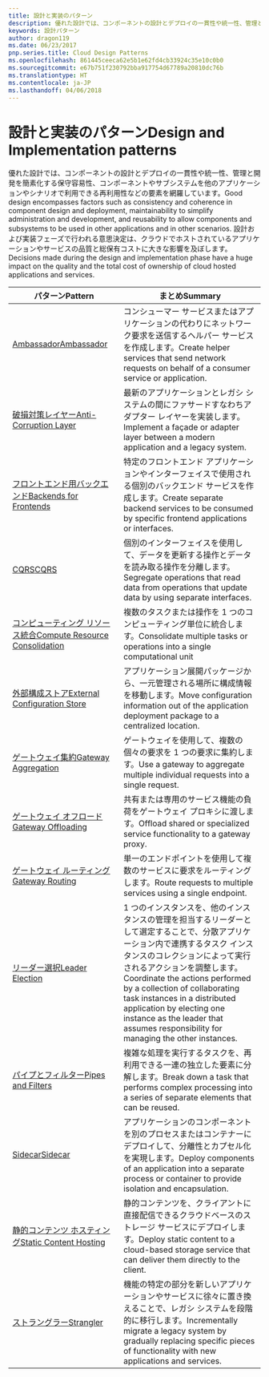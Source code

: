 ```yaml
---
title: 設計と実装のパターン
description: 優れた設計では、コンポーネントの設計とデプロイの一貫性や統一性、管理と開発を簡素化する保守容易性、コンポーネントやサブシステムを他のアプリケーションやシナリオで利用できる再利用性などの要素を網羅しています。 設計および実装フェーズで行われる意思決定は、クラウドでホストされているアプリケーションやサービスの品質と総保有コストに大きな影響を及ぼします。
keywords: 設計パターン
author: dragon119
ms.date: 06/23/2017
pnp.series.title: Cloud Design Patterns
ms.openlocfilehash: 861445ceeca62e5b1e62fd4cb33924c35e10c0b0
ms.sourcegitcommit: e67b751f230792bba917754d67789a20810dc76b
ms.translationtype: HT
ms.contentlocale: ja-JP
ms.lasthandoff: 04/06/2018
---
```

# <a name="design-and-implementation-patterns"></a><span data-ttu-id="7f13d-105">設計と実装のパターン</span><span class="sxs-lookup"><span data-stu-id="7f13d-105">Design and Implementation patterns</span></span>

<span data-ttu-id="7f13d-106">優れた設計では、コンポーネントの設計とデプロイの一貫性や統一性、管理と開発を簡素化する保守容易性、コンポーネントやサブシステムを他のアプリケーションやシナリオで利用できる再利用性などの要素を網羅しています。</span><span class="sxs-lookup"><span data-stu-id="7f13d-106">Good design encompasses factors such as consistency and coherence in component design and deployment, maintainability to simplify administration and development, and reusability to allow components and subsystems to be used in other applications and in other scenarios.</span></span> <span data-ttu-id="7f13d-107">設計および実装フェーズで行われる意思決定は、クラウドでホストされているアプリケーションやサービスの品質と総保有コストに大きな影響を及ぼします。</span><span class="sxs-lookup"><span data-stu-id="7f13d-107">Decisions made during the design and implementation phase have a huge impact on the quality and the total cost of ownership of cloud hosted applications and services.</span></span>


|                                <span data-ttu-id="7f13d-108">パターン</span><span class="sxs-lookup"><span data-stu-id="7f13d-108">Pattern</span></span>                                 |                                                                                                      <span data-ttu-id="7f13d-109">まとめ</span><span class="sxs-lookup"><span data-stu-id="7f13d-109">Summary</span></span>                                                                                                       |
|------------------------------------------------------------------------|--------------------------------------------------------------------------------------------------------------------------------------------------------------------------------------------------------------------|
|                     [<span data-ttu-id="7f13d-110">Ambassador</span><span class="sxs-lookup"><span data-stu-id="7f13d-110">Ambassador</span></span>](../ambassador.md)                     |                                                         <span data-ttu-id="7f13d-111">コンシューマー サービスまたはアプリケーションの代わりにネットワーク要求を送信するヘルパー サービスを作成します。</span><span class="sxs-lookup"><span data-stu-id="7f13d-111">Create helper services that send network requests on behalf of a consumer service or application.</span></span>                                                          |
|          [<span data-ttu-id="7f13d-112">破損対策レイヤー</span><span class="sxs-lookup"><span data-stu-id="7f13d-112">Anti-Corruption Layer</span></span>](../anti-corruption-layer.md)          |                                                               <span data-ttu-id="7f13d-113">最新のアプリケーションとレガシ システムの間にファサードすなわちアダプター レイヤーを実装します。</span><span class="sxs-lookup"><span data-stu-id="7f13d-113">Implement a façade or adapter layer between a modern application and a legacy system.</span></span>                                                                |
|         [<span data-ttu-id="7f13d-114">フロントエンド用バックエンド</span><span class="sxs-lookup"><span data-stu-id="7f13d-114">Backends for Frontends</span></span>](../backends-for-frontends.md)         |                                                          <span data-ttu-id="7f13d-115">特定のフロントエンド アプリケーションやインターフェイスで使用される個別のバックエンド サービスを作成します。</span><span class="sxs-lookup"><span data-stu-id="7f13d-115">Create separate backend services to be consumed by specific frontend applications or interfaces.</span></span>                                                          |
|                           [<span data-ttu-id="7f13d-116">CQRS</span><span class="sxs-lookup"><span data-stu-id="7f13d-116">CQRS</span></span>](../cqrs.md)                           |                                                         <span data-ttu-id="7f13d-117">個別のインターフェイスを使用して、データを更新する操作とデータを読み取る操作を分離します。</span><span class="sxs-lookup"><span data-stu-id="7f13d-117">Segregate operations that read data from operations that update data by using separate interfaces.</span></span>                                                         |
| [<span data-ttu-id="7f13d-118">コンピューティング リソース統合</span><span class="sxs-lookup"><span data-stu-id="7f13d-118">Compute Resource Consolidation</span></span>](../compute-resource-consolidation.md) |                                                                     <span data-ttu-id="7f13d-119">複数のタスクまたは操作を 1 つのコンピューティング単位に統合します。</span><span class="sxs-lookup"><span data-stu-id="7f13d-119">Consolidate multiple tasks or operations into a single computational unit</span></span>                                                                      |
|   [<span data-ttu-id="7f13d-120">外部構成ストア</span><span class="sxs-lookup"><span data-stu-id="7f13d-120">External Configuration Store</span></span>](../external-configuration-store.md)   |                                                        <span data-ttu-id="7f13d-121">アプリケーション展開パッケージから、一元管理される場所に構成情報を移動します。</span><span class="sxs-lookup"><span data-stu-id="7f13d-121">Move configuration information out of the application deployment package to a centralized location.</span></span>                                                         |
|            [<span data-ttu-id="7f13d-122">ゲートウェイ集約</span><span class="sxs-lookup"><span data-stu-id="7f13d-122">Gateway Aggregation</span></span>](../gateway-aggregation.md)            |                                                                   <span data-ttu-id="7f13d-123">ゲートウェイを使用して、複数の個々の要求を 1 つの要求に集約します。</span><span class="sxs-lookup"><span data-stu-id="7f13d-123">Use a gateway to aggregate multiple individual requests into a single request.</span></span>                                                                   |
|             [<span data-ttu-id="7f13d-124">ゲートウェイ オフロード</span><span class="sxs-lookup"><span data-stu-id="7f13d-124">Gateway Offloading</span></span>](../gateway-offloading.md)             |                                                                      <span data-ttu-id="7f13d-125">共有または専用のサービス機能の負荷をゲートウェイ プロキシに渡します。</span><span class="sxs-lookup"><span data-stu-id="7f13d-125">Offload shared or specialized service functionality to a gateway proxy.</span></span>                                                                       |
|                [<span data-ttu-id="7f13d-126">ゲートウェイ ルーティング</span><span class="sxs-lookup"><span data-stu-id="7f13d-126">Gateway Routing</span></span>](../gateway-routing.md)                |                                                                            <span data-ttu-id="7f13d-127">単一のエンドポイントを使用して複数のサービスに要求をルーティングします。</span><span class="sxs-lookup"><span data-stu-id="7f13d-127">Route requests to multiple services using a single endpoint.</span></span>                                                                            |
|                [<span data-ttu-id="7f13d-128">リーダー選択</span><span class="sxs-lookup"><span data-stu-id="7f13d-128">Leader Election</span></span>](../leader-election.md)                | <span data-ttu-id="7f13d-129">1 つのインスタンスを、他のインスタンスの管理を担当するリーダーとして選定することで、分散アプリケーション内で連携するタスク インスタンスのコレクションによって実行されるアクションを調整します。</span><span class="sxs-lookup"><span data-stu-id="7f13d-129">Coordinate the actions performed by a collection of collaborating task instances in a distributed application by electing one instance as the leader that assumes responsibility for managing the other instances.</span></span> |
|              [<span data-ttu-id="7f13d-130">パイプとフィルター</span><span class="sxs-lookup"><span data-stu-id="7f13d-130">Pipes and Filters</span></span>](../pipes-and-filters.md)              |                                                     <span data-ttu-id="7f13d-131">複雑な処理を実行するタスクを、再利用できる一連の独立した要素に分解します。</span><span class="sxs-lookup"><span data-stu-id="7f13d-131">Break down a task that performs complex processing into a series of separate elements that can be reused.</span></span>                                                      |
|                        [<span data-ttu-id="7f13d-132">Sidecar</span><span class="sxs-lookup"><span data-stu-id="7f13d-132">Sidecar</span></span>](../sidecar.md)                        |                                                  <span data-ttu-id="7f13d-133">アプリケーションのコンポーネントを別のプロセスまたはコンテナーにデプロイして、分離性とカプセル化を実現します。</span><span class="sxs-lookup"><span data-stu-id="7f13d-133">Deploy components of an application into a separate process or container to provide isolation and encapsulation.</span></span>                                                  |
|         [<span data-ttu-id="7f13d-134">静的コンテンツ ホスティング</span><span class="sxs-lookup"><span data-stu-id="7f13d-134">Static Content Hosting</span></span>](../static-content-hosting.md)         |                                                        <span data-ttu-id="7f13d-135">静的コンテンツを、クライアントに直接配信できるクラウドベースのストレージ サービスにデプロイします。</span><span class="sxs-lookup"><span data-stu-id="7f13d-135">Deploy static content to a cloud-based storage service that can deliver them directly to the client.</span></span>                                                        |
|                      [<span data-ttu-id="7f13d-136">ストラングラー</span><span class="sxs-lookup"><span data-stu-id="7f13d-136">Strangler</span></span>](../strangler.md)                      |                                         <span data-ttu-id="7f13d-137">機能の特定の部分を新しいアプリケーションやサービスに徐々に置き換えることで、レガシ システムを段階的に移行します。</span><span class="sxs-lookup"><span data-stu-id="7f13d-137">Incrementally migrate a legacy system by gradually replacing specific pieces of functionality with new applications and services.</span></span>                                          |

